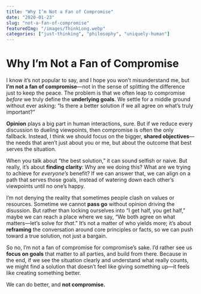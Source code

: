 ```yaml
---
title: "Why I’m Not a Fan of Compromise"
date: "2020-01-23"
slug: "not-a-fan-of-compromise"
featuredImg: "/images/ThinkLong.webp"
categories: ["just-thinking", "philosophy", "uniquely-human"]
---
```


# Why I’m Not a Fan of Compromise

I know it’s not popular to say, and I hope you won’t misunderstand me, but **I’m not a fan of compromise**—not in the sense of splitting the difference just to keep the peace. The problem is that we often leap to compromise *before* we truly define the **underlying goals**. We settle for a middle ground without ever asking: “Is there a better solution if we all agree on what’s truly important?”

**Opinion** plays a big part in human interactions, sure. But if we reduce every discussion to dueling viewpoints, then compromise is often the only fallback. Instead, I think we should focus on the bigger, **shared objectives**—the needs that aren’t just about you or me, but about the outcome that best serves the situation.

When you talk about “the best solution,” it can sound selfish or naive. But really, it’s about **finding clarity**: Why are we doing this? What are we trying to achieve for *everyone’s* benefit? If we can answer that, we can align on a path that serves those goals, instead of watering down each other’s viewpoints until no one’s happy.

I’m not denying the reality that sometimes people clash on values or resources. Sometime we cannot **pass go** without opinion driving the disussion. But rather than locking ourselves into “I get half, you get half,” maybe we can reach a place where we say, “We both agree on what matters—let’s solve for *that*.” It’s not a matter of who yields more; it’s about **reframing** the conversation around core principles or facts, so we can push toward a true solution, not just a bargain.

So no, I’m not a fan of compromise for compromise’s sake. I’d rather see us **focus on goals** that matter to all parties, and build from there. Because in the end, if we see the situation clearly and understand what really counts, we might find a solution that doesn’t feel like giving something up—it feels like creating something better.

We can do better, and **not compromise.**